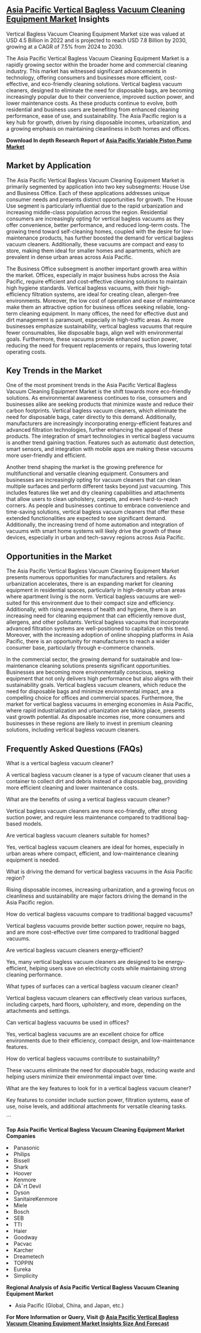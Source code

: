 <h2><a href="https://www.verifiedmarketreports.com/download-sample/?rid=233360&amp;utm_source=Github-Feb&amp;utm_medium=225" target="_blank">Asia Pacific Vertical Bagless Vacuum Cleaning Equipment Market</a> Insights</h2><p>Vertical Bagless Vacuum Cleaning Equipment Market size was valued at USD 4.5 Billion in 2022 and is projected to reach USD 7.8 Billion by 2030, growing at a CAGR of 7.5% from 2024 to 2030.</p><p><p>The Asia Pacific Vertical Bagless Vacuum Cleaning Equipment Market is a rapidly growing sector within the broader home and commercial cleaning industry. This market has witnessed significant advancements in technology, offering consumers and businesses more efficient, cost-effective, and eco-friendly cleaning solutions. Vertical bagless vacuum cleaners, designed to eliminate the need for disposable bags, are becoming increasingly popular due to their convenience, improved suction power, and lower maintenance costs. As these products continue to evolve, both residential and business users are benefiting from enhanced cleaning performance, ease of use, and sustainability. The Asia Pacific region is a key hub for growth, driven by rising disposable incomes, urbanization, and a growing emphasis on maintaining cleanliness in both homes and offices. <p><strong>Download In depth Research Report of <a href="https://www.verifiedmarketreports.com/download-sample/?rid=236118&amp;utm_source=Pulse-Dec&amp;utm_medium=225" target="_blank">Asia Pacific Variable Piston Pump Market</a></strong></p></p> <h2>Market by Application</h2> <p>The Asia Pacific Vertical Bagless Vacuum Cleaning Equipment Market is primarily segmented by application into two key subsegments: House Use and Business Office. Each of these applications addresses unique consumer needs and presents distinct opportunities for growth. The House Use segment is particularly influential due to the rapid urbanization and increasing middle-class population across the region. Residential consumers are increasingly opting for vertical bagless vacuums as they offer convenience, better performance, and reduced long-term costs. The growing trend toward self-cleaning homes, coupled with the desire for low-maintenance products, has further boosted the demand for vertical bagless vacuum cleaners. Additionally, these vacuums are compact and easy to store, making them ideal for smaller homes and apartments, which are prevalent in dense urban areas across Asia Pacific. <p>The Business Office subsegment is another important growth area within the market. Offices, especially in major business hubs across the Asia Pacific, require efficient and cost-effective cleaning solutions to maintain high hygiene standards. Vertical bagless vacuums, with their high-efficiency filtration systems, are ideal for creating clean, allergen-free environments. Moreover, the low cost of operation and ease of maintenance make them an attractive option for business offices seeking reliable, long-term cleaning equipment. In many offices, the need for effective dust and dirt management is paramount, especially in high-traffic areas. As more businesses emphasize sustainability, vertical bagless vacuums that require fewer consumables, like disposable bags, align well with environmental goals. Furthermore, these vacuums provide enhanced suction power, reducing the need for frequent replacements or repairs, thus lowering total operating costs. <h2>Key Trends in the Market</h2> <p>One of the most prominent trends in the Asia Pacific Vertical Bagless Vacuum Cleaning Equipment Market is the shift towards more eco-friendly solutions. As environmental awareness continues to rise, consumers and businesses alike are seeking products that minimize waste and reduce their carbon footprints. Vertical bagless vacuum cleaners, which eliminate the need for disposable bags, cater directly to this demand. Additionally, manufacturers are increasingly incorporating energy-efficient features and advanced filtration technologies, further enhancing the appeal of these products. The integration of smart technologies in vertical bagless vacuums is another trend gaining traction. Features such as automatic dust detection, smart sensors, and integration with mobile apps are making these vacuums more user-friendly and efficient. <p>Another trend shaping the market is the growing preference for multifunctional and versatile cleaning equipment. Consumers and businesses are increasingly opting for vacuum cleaners that can clean multiple surfaces and perform different tasks beyond just vacuuming. This includes features like wet and dry cleaning capabilities and attachments that allow users to clean upholstery, carpets, and even hard-to-reach corners. As people and businesses continue to embrace convenience and time-saving solutions, vertical bagless vacuum cleaners that offer these extended functionalities are expected to see significant demand. Additionally, the increasing trend of home automation and integration of vacuums with smart home systems will likely drive the growth of these devices, especially in urban and tech-savvy regions across Asia Pacific. <h2>Opportunities in the Market</h2> <p>The Asia Pacific Vertical Bagless Vacuum Cleaning Equipment Market presents numerous opportunities for manufacturers and retailers. As urbanization accelerates, there is an expanding market for cleaning equipment in residential spaces, particularly in high-density urban areas where apartment living is the norm. Vertical bagless vacuums are well-suited for this environment due to their compact size and efficiency. Additionally, with rising awareness of health and hygiene, there is an increasing need for cleaning equipment that can efficiently remove dust, allergens, and other pollutants. Vertical bagless vacuums that incorporate advanced filtration systems are well-positioned to capitalize on this trend. Moreover, with the increasing adoption of online shopping platforms in Asia Pacific, there is an opportunity for manufacturers to reach a wider consumer base, particularly through e-commerce channels. <p>In the commercial sector, the growing demand for sustainable and low-maintenance cleaning solutions presents significant opportunities. Businesses are becoming more environmentally conscious, seeking equipment that not only delivers high performance but also aligns with their sustainability goals. Vertical bagless vacuum cleaners, which reduce the need for disposable bags and minimize environmental impact, are a compelling choice for offices and commercial spaces. Furthermore, the market for vertical bagless vacuums in emerging economies in Asia Pacific, where rapid industrialization and urbanization are taking place, presents vast growth potential. As disposable incomes rise, more consumers and businesses in these regions are likely to invest in premium cleaning solutions, including vertical bagless vacuum cleaners. <h2>Frequently Asked Questions (FAQs)</h2> <p>What is a vertical bagless vacuum cleaner?</p> <p>A vertical bagless vacuum cleaner is a type of vacuum cleaner that uses a container to collect dirt and debris instead of a disposable bag, providing more efficient cleaning and lower maintenance costs.</p> <p>What are the benefits of using a vertical bagless vacuum cleaner?</p> <p>Vertical bagless vacuum cleaners are more eco-friendly, offer strong suction power, and require less maintenance compared to traditional bag-based models.</p> <p>Are vertical bagless vacuum cleaners suitable for homes?</p> <p>Yes, vertical bagless vacuum cleaners are ideal for homes, especially in urban areas where compact, efficient, and low-maintenance cleaning equipment is needed.</p> <p>What is driving the demand for vertical bagless vacuums in the Asia Pacific region?</p> <p>Rising disposable incomes, increasing urbanization, and a growing focus on cleanliness and sustainability are major factors driving the demand in the Asia Pacific region.</p> <p>How do vertical bagless vacuums compare to traditional bagged vacuums?</p> <p>Vertical bagless vacuums provide better suction power, require no bags, and are more cost-effective over time compared to traditional bagged vacuums.</p> <p>Are vertical bagless vacuum cleaners energy-efficient?</p> <p>Yes, many vertical bagless vacuum cleaners are designed to be energy-efficient, helping users save on electricity costs while maintaining strong cleaning performance.</p> <p>What types of surfaces can a vertical bagless vacuum cleaner clean?</p> <p>Vertical bagless vacuum cleaners can effectively clean various surfaces, including carpets, hard floors, upholstery, and more, depending on the attachments and settings.</p> <p>Can vertical bagless vacuums be used in offices?</p> <p>Yes, vertical bagless vacuums are an excellent choice for office environments due to their efficiency, compact design, and low-maintenance features.</p> <p>How do vertical bagless vacuums contribute to sustainability?</p> <p>These vacuums eliminate the need for disposable bags, reducing waste and helping users minimize their environmental impact over time.</p> <p>What are the key features to look for in a vertical bagless vacuum cleaner?</p> <p>Key features to consider include suction power, filtration systems, ease of use, noise levels, and additional attachments for versatile cleaning tasks.</p> ```</p><p><strong>Top Asia Pacific Vertical Bagless Vacuum Cleaning Equipment Market Companies</strong></p><div data-test-id=""><p><li>Panasonic</li><li> Philips</li><li> Bissell</li><li> Shark</li><li> Hoover</li><li> Kenmore</li><li> DÃ¯rt Devil</li><li> Dyson</li><li> SanitaireKenmore</li><li> Miele</li><li> Bosch</li><li> SEB</li><li> TTI</li><li> Haier</li><li> Goodway</li><li> Pacvac</li><li> Karcher</li><li> Dreametech</li><li> TOPPIN</li><li> Eureka</li><li> Simplicity</li></p><div><strong>Regional Analysis of&nbsp;Asia Pacific Vertical Bagless Vacuum Cleaning Equipment Market</strong></div><ul><li dir="ltr"><p dir="ltr">Asia Pacific (Global, China, and Japan, etc.)</p></li></ul><p><strong>For More Information or Query, Visit @&nbsp;</strong><strong><a href="https://www.verifiedmarketreports.com/product/vertical-bagless-vacuum-cleaning-equipment-market/?utm_source=Github-Feb&amp;utm_medium=225" target="_blank">Asia Pacific Vertical Bagless Vacuum Cleaning Equipment Market Insights Size And Forecast</a></strong></p></div><h2>&nbsp;</h2><div data-test-id="">&nbsp;</div>
